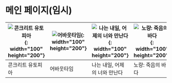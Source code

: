 # 메인 페이지(임시)

|![콘크리트 유토피아](https://t1.daumcdn.net/movie/ce3dda655bc0eb73ffd6e82ba32e1bc6322b173a){: width="100" height="200"}|![어바웃타임](https://i.namu.wiki/i/fBt_IWG9AADxLWh-QjXKZR_PsD-IpY1EhD50Sg4UhbkPTVcMUaIPz-soaZlh1BUyYgavsEHqqmfZIV7-unONBw.webp){: width="100" height="200"}|![나는 내일, 어제의 너와 만난다](https://i.namu.wiki/i/GZPda-0b0Cb-4jxFo8Y0Rp-jkd0Ti02bgaRk_Gdim8Eyh9pxtfy0YsBC2a9p0o1IvREsPKQ-IVEk7R2HkQojYw.webp){: width="100" height="200"}|![노량: 죽음의 바다](https://i.namu.wiki/i/hH9glgx5SvCd85X2KvGOwJ9zl0bdorVUwLw4S2lprbItV2qYiphUC84bcks5HY3YcnitO4oQWwZxVAGucmJHIw.webp){: width="100" height="200"}|![신과함께: 죄와 벌](https://i.namu.wiki/i/q04OiJfNazupCjGmgO9PGYxKTnvqzTYoWvUicjeGf3s3opa9N7xNW_XOn7g9onwXBMwJlxscRSoFBMz8j-H4Aw.webp){: width="100" height="200"}|  
|---|---|---|---|---|  
|콘크리트 유토피아|어바웃타임|나는 내일, 어제의 너와 만난다|노량: 죽음의 바다|노량: 죽음의 바다|  
